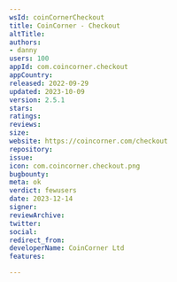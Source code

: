 ```yaml
---
wsId: coinCornerCheckout
title: CoinCorner - Checkout
altTitle: 
authors:
- danny 
users: 100
appId: com.coincorner.checkout
appCountry: 
released: 2022-09-29
updated: 2023-10-09
version: 2.5.1
stars: 
ratings: 
reviews: 
size: 
website: https://coincorner.com/checkout
repository: 
issue: 
icon: com.coincorner.checkout.png
bugbounty: 
meta: ok
verdict: fewusers
date: 2023-12-14
signer: 
reviewArchive: 
twitter: 
social: 
redirect_from: 
developerName: CoinCorner Ltd
features: 

---
```



